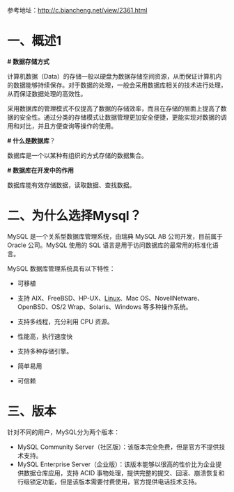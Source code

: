 参考地址：<http://c.biancheng.net/view/2361.html>

# 一、概述1

**# 数据存储方式**

计算机数据（Data）的存储一般以硬盘为数据存储空间资源，从而保证计算机内的数据能够持续保存。对于数据的处理，一般会采用数据库相关的技术进行处理，从而保证数据处理的高效性。

采用数据库的管理模式不仅提高了数据的存储效率，而且在存储的层面上提高了数据的安全性。通过分类的存储模式让数据管理更加安全便捷，更能实现对数据的调用和对比，并且方便查询等操作的使用。

**# 什么是数据库**？

数据库是一个以某种有组织的方式存储的数据集合。

**# 数据库在开发中的作用**

数据库能有效存储数据，读取数据、查找数据。

# 二、为什么选择Mysql？

MySQL 是一个关系型数据库管理系统，由瑞典 MySQL AB 公司开发，目前属于 Oracle 公司。MySQL 使用的 SQL 语言是用于访问数据库的最常用的标准化语言。

MySQL 数据库管理系统具有以下特性：

- 可移植

- 支持 AIX、FreeBSD、HP-UX、[Linux](http://c.biancheng.net/linux_tutorial/)、Mac OS、NovellNetware、OpenBSD、OS/2 Wrap、Solaris、Windows 等多种操作系统。

  

- 支持多线程，充分利用 CPU 资源。

- 性能高，执行速度快

- 支持多种存储引擎。

- 简单易用

- 可信赖

# 三、版本

针对不同的用户，MySQL分为两个版本：

- MySQL Community Server（社区版）：该版本完全免费，但是官方不提供技术支持。
- MySQL Enterprise Server（企业版）：该版本能够以很高的性价比为企业提供数据仓库应用，支持 ACID 事物处理，提供完整的提交、回滚、崩溃恢复和行级锁定功能，但是该版本需要付费使用，官方提供电话技术支持。



